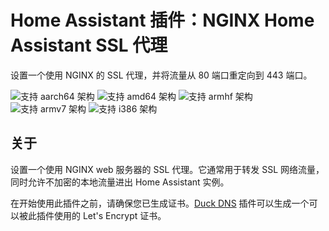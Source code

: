 # Home Assistant 插件：NGINX Home Assistant SSL 代理

设置一个使用 NGINX 的 SSL 代理，并将流量从 80 端口重定向到 443 端口。

![支持 aarch64 架构][aarch64-shield] ![支持 amd64 架构][amd64-shield] ![支持 armhf 架构][armhf-shield] ![支持 armv7 架构][armv7-shield] ![支持 i386 架构][i386-shield]

## 关于

设置一个使用 NGINX web 服务器的 SSL 代理。它通常用于转发 SSL 网络流量，同时允许不加密的本地流量进出 Home Assistant 实例。

在开始使用此插件之前，请确保您已生成证书。[Duck DNS](https://github.com/home-assistant/hassio-addons/tree/master/duckdns) 插件可以生成一个可以被此插件使用的 Let's Encrypt 证书。

[aarch64-shield]: https://img.shields.io/badge/aarch64-yes-green.svg
[amd64-shield]: https://img.shields.io/badge/amd64-yes-green.svg
[armhf-shield]: https://img.shields.io/badge/armhf-yes-green.svg
[armv7-shield]: https://img.shields.io/badge/armv7-yes-green.svg
[i386-shield]: https://img.shields.io/badge/i386-yes-green.svg
[discord]: https://discord.gg/c5DvZ4e